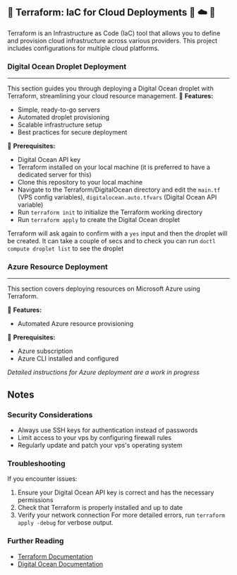## 🤖 Terraform: IaC for Cloud Deployments 🚀 ☁️ 🐋

Terraform is an Infrastructure as Code (IaC) tool that allows you to define and provision cloud infrastructure across various providers. This project includes configurations for multiple cloud platforms.

### Digital Ocean Droplet Deployment
---
This section guides you through deploying a Digital Ocean droplet with Terraform, streamlining your cloud resource management.
🔧 **Features:**
- Simple, ready-to-go servers
- Automated droplet provisioning
- Scalable infrastructure setup
- Best practices for secure deployment

📝 **Prerequisites:**
- Digital Ocean API key
- Terraform installed on your local machine (it is preferred to have a dedicated server for this)
- Clone this repository to your local machine
- Navigate to the Terraform/DigitalOcean directory and edit the `main.tf` (VPS config variables), `digitalocean.auto.tfvars` (Digital Ocean API variable)
- Run `terraform init` to initialize the Terraform working directory
- Run `terraform apply` to create the Digital Ocean droplet

Terraform will ask again to confirm with a `yes` input and then the droplet will be created. It can take a couple of secs and to check you can run `doctl compute droplet list` to see the droplet

### Azure Resource Deployment
---
This section covers deploying resources on Microsoft Azure using Terraform.

🔧 **Features:**
- Automated Azure resource provisioning

📝 **Prerequisites:**
- Azure subscription
- Azure CLI installed and configured

*Detailed instructions for Azure deployment are a work in progress*
## Notes
### Security Considerations
- Always use SSH keys for authentication instead of passwords
- Limit access to your vps by configuring firewall rules
- Regularly update and patch your vps's operating system

### Troubleshooting
If you encounter issues:
1. Ensure your Digital Ocean API key is correct and has the necessary permissions
2. Check that Terraform is properly installed and up to date
3. Verify your network connection
    For more detailed errors, run `terraform apply -debug` for verbose output.

### Further Reading

- [Terraform Documentation](https://developer.hashicorp.com/terraform/docs)
- [Digital Ocean Documentation](https://docs.digitalocean.com/reference/terraform/)

